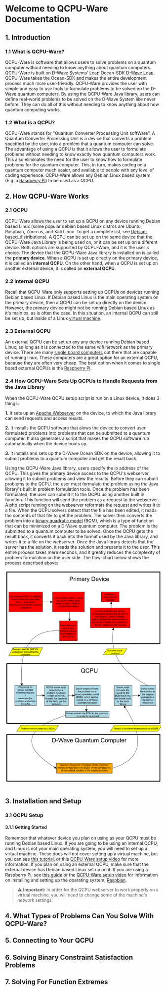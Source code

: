 # Welcome to QCPU-Ware Documentation

## 1. Introduction
### 1.1 What is QCPU-Ware?
QCPU-Ware is software that allows users to solve problems on a quantum computer without needing to know anything about quantum computers.  QCPU-Ware is built on D-Wave Systems' Leap Ocean-SDK [D-Wave Leap](https://www.dwavesys.com/take-leap).  QCPU-Ware takes the Ocean-SDK and makes the entire development process much more user-friendly.  QCPU-Ware provides the user with simple and easy to use tools to formulate problems to be solved on the D-Wave quantum computers.  By using the QCPU-Ware Java library, users can define real-world problems to be solved on the D-Wave System like never before.  They can do all of this without needing to know anything about how quantum computing works.

### 1.2 What is a QCPU?
QCPU-Ware stands for "Quantum Converter Processing Unit softWare".  A Quantum Converter Processing Unit is a device that converts a problem specified by the user, into a problem that a quantum computer can solve.  The advantage of using a QCPU is that it allows the user to formulate problems without needing to know exactly how quantum computers work.  This also eliminates the need for the user to know how to formulate problems for the quantum computer.  This, in turn, makes coding on a quantum computer much easier, and available to people with any level of coding experience.   QCPU-Ware allows any Debian Linux based system (E.g. a [Raspberry Pi](https://www.raspberrypi.org/)) to be used as a QCPU.


## 2. How QCPU-Ware Works
### 2.1 QCPU
QCPU-Ware allows the user to set up a QCPU on any device running Debian based Linux (some popular debian based Linux distros are Ubuntu, Raspbian, Zorin os, and Kali Linux.  To get a complete list, see [Debian-based_distributions](https://en.wikipedia.org/wiki/Category:Debian-based_distributions)).  A QCPU can be set up on the same device that the QCPU-Ware Java Library is being used on, or it can be set up on a diferent device.  Both options are supported by QCPU-Ware, and it is the user's choice.  The device that the QCPU-Ware Java library is installed on is called the **primary device**.  When a QCPU is set up directly on the primary device, it is called an **internal QCPU**.  On the other hand, when a QCPU is set up on another external device, it is called an **external QCPU**.

### 2.2 Internal QCPU
Recall that QCPU-Ware only supports setting up QCPUs on devices running Debian based Linux.  If Debian based Linux is the main operating system on the primary device, then a QCPU can be set up directly on the device.  However, the primary device might not be running Debian based Linux as it's main os, as is often the case.  In this situation, an internal QCPU can still be set up, but inside of a Linux [virtual machine](https://en.wikipedia.org/wiki/Virtual_machine).

### 2.3 External QCPU
An external QCPU can be set up any any device running Debian based Linux, so long as it is connected to the same wifi network as the primary device.  There are many [single board computers](https://en.wikipedia.org/wiki/Single-board_computer) out there that are capable of running linux.  These computers are a great option for an external QCPU, because they are often very cheap.  The best option when it comes to single board external QCPUs is the [Raspberry Pi](https://www.raspberrypi.org/).

### 2.4 How QCPU-Ware Sets Up QCPUs to Handle Requests from the Java Library
When the QCPU-Ware QCPU setup script is run on a Linux device, it does 3 things:

**1.** It sets up an [Apache Webserver](https://httpd.apache.org) on the device, to which the Java library can send requests and access results.

**2.** It installs the QCPU software that alows the device to convert user formulated problems into problems that can be submitted to a quantum computer.  It also generates a script that makes the QCPU software run automatically when the device boots up.

**3.** It installs and sets up the D-Wave Ocean SDK on the device, allowing it to submit problems to a quantum computer and get the result back. 

Using the QCPU-Ware Java library, users specify the ip address of the QCPU.  This gives the primary device access to the QCPU's webserver, allowing it to submit problems and view the results.  Before they can submit problems to the QCPU, the user must formulate the problem using the Java library's built in problem formulation tools.  Once the problem has been formulated, the user can submit it to the QCPU using another built in function.  This function will send the problem as a request to the webserver.  A php script running on the webserver reformats the request and writes it to a file.  When the QCPU solvers detect that the file has been edited, it reads the contents of that file to get the problem.  The solver then converts the problem into a [binary quadratic model](https://docs.ocean.dwavesys.com/en/stable/concepts/bqm.html) (BQM), which is a type of function that can be minimized on a D-Wave quantum computer.  The problem is the  submitted to a quantum computer to be solved.  Once the QCPU gets the result back, it converts it back into the format used by the Java library, and writes it to a file on the webserver.  Once the Java library detects that the server has the solution, it reads the solution and presents it to the user.  This entire process takes mere seconds, and it greatly reduces the complexity of problem formulation on the user side.  The flow-chart below shows the process described above:

![flowchart 1](imgs/Flowchart1.jpg)

## 3. Installation and Setup
### 3.1 QCPU Setup
#### 3.1.1 Getting Started
Remember that whatever device you plan on using as your QCPU must be running Debian based Linux.  If you are going to be using an internal QCPU, and Linux is not your main operating system, you will need to set up a virtual machine.  These docs will not cover setting up a virtual machine, but you can see [this tutorial](https://brb.nci.nih.gov/seqtools/installUbuntu.html), or this [QCPU-Ware setup video](https://www.youtube.com/channel/UCNy6WfWTRKS4vya6KlD4Hxg) for more information.  If you plan on using an external QCPU, make sure that the external device has Debian based Linux set up on it.  If you are using a Raspberry Pi, see [this guide](https://www.raspberrypi.org/documentation/installation/installing-images/README.md) or the [QCPU-Ware setup video](https://www.youtube.com/channel/UCNy6WfWTRKS4vya6KlD4Hxg) for information on installing and setting up the operating system, [Raspbian](https://www.raspberrypi.org/documentation/raspbian/).
>:warning: ****Important:**** In order for the QCPU webserver to work properly on a virtual machine, you will need to change some of the machine's network settings.


## 4. What Types of Problems Can You Solve With QCPU-Ware?


## 5. Connecting to Your QCPU


## 6. Solving Binary Constraint Satisfaction Problems


## 7. Solving For Function Extremes 
